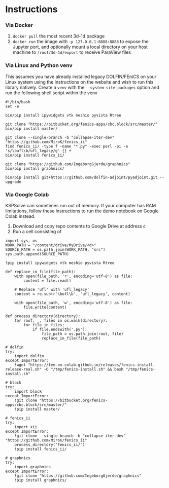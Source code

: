 # Instructions
### Via Docker
1. `docker pull` the most recent 3d-1d package
2. `docker run` the image with `-p 127.0.0.1:8888:8888` to expose the Jupyter port, and optionally mount a local directory on your host machine to `/root/3d-1d/export` to receive ParaView files

### Via Linux and Python venv
This assumes you have already installed legacy DOLFIN/FEniCS on your Linux system using the instructions on the website and wish to run this library natively.
Create a `venv` with the `--system-site-packages` option and run the following shell script within the venv
```
#!/bin/bash
set -e

bin/pip install ipywidgets vtk meshio pyvista Rtree

git clone "https://bitbucket.org/fenics-apps/cbc.block/src/master/"
bin/pip install master/

git clone --single-branch -b "collapse-iter-dev" "https://github.com/MiroK/fenics_ii"
find fenics_ii/ -type f -name "*.py" -exec perl -pi -e 's/\bufl\b/ufl_legacy/g' {} +
bin/pip install fenics_ii/

git clone "https://github.com/IngeborgGjerde/graphnics"
bin/pip install graphnics/

bin/pip install git+https://github.com/dolfin-adjoint/pyadjoint.git --upgrade
```

### Via Google Colab
KSPSolve can sometimes run out of memory. If your computer has RAM limitations, follow these instructions to run the demo notebook on Google Colab instead.
1. Download and copy repo contents to Google Drive at address `d`
2. Run a cell consisting of
```
import sys, os
WORK_PATH = "/content/drive/MyDrive/<d>"
SOURCE_PATH = os.path.join(WORK_PATH, "src")
sys.path.append(SOURCE_PATH)

!pip install ipywidgets vtk meshio pyvista Rtree

def replace_in_file(file_path):
    with open(file_path, 'r', encoding='utf-8') as file:
        content = file.read()

    # Replace 'ufl' with 'ufl_legacy'
    content = re.sub(r'\bufl\b', 'ufl_legacy', content)

    with open(file_path, 'w', encoding='utf-8') as file:
        file.write(content)

def process_directory(directory):
    for root, _, files in os.walk(directory):
        for file in files:
            if file.endswith('.py'):
                file_path = os.path.join(root, file)
                replace_in_file(file_path)

# dolfin
try:
    import dolfin
except ImportError:
    !wget "https://fem-on-colab.github.io/releases/fenics-install-release-real.sh" -O "/tmp/fenics-install.sh" && bash "/tmp/fenics-install.sh"

# block
try:
    import block
except ImportError:
    !git clone "https://bitbucket.org/fenics-apps/cbc.block/src/master/"
    !pip install master/

# fenics_ii
try:
    import xii
except ImportError:
    !git clone --single-branch -b "collapse-iter-dev" "https://github.com/MiroK/fenics_ii"
    process_directory("fenics_ii/")
    !pip install fenics_ii/

# graphnics
try:
    import graphnics
except ImportError:
    !git clone "https://github.com/IngeborgGjerde/graphnics"
    !pip install graphnics/
```
